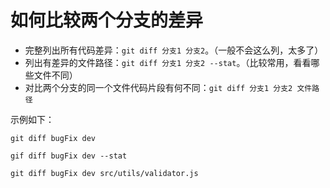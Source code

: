 # 如何比较两个分支的差异

- 完整列出所有代码差异：`git diff 分支1 分支2`。（一般不会这么列，太多了）
- 列出有差异的文件路径：`git diff 分支1 分支2 --stat`。（比较常用，看看哪些文件不同）
- 对比两个分支的同一个文件代码片段有何不同：`git diff 分支1 分支2 文件路径`

示例如下：

```shell
git diff bugFix dev

gif diff bugFix dev --stat

git diff bugFix dev src/utils/validator.js
```